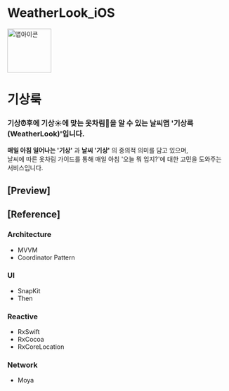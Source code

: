 # WeatherLook_iOS
<img width="100" alt="앱아이콘" src="https://user-images.githubusercontent.com/61855905/158123608-bb0089af-0bdb-400a-9d8e-36232b3d06c8.png"> 

# 기상룩
### 기상⏰후에 기상☀️에 맞는 옷차림👕을 알 수 있는 날씨앱 '기상룩(WeatherLook)'입니다.
**매일 아침 일어나는 '기상'** 과 **날씨 '기상'** 의 중의적 의미를 담고 있으며,</br>
날씨에 따른 옷차림 가이드를 통해 매일 아침 '오늘 뭐 입지?'에 대한 고민을 도와주는 서비스입니다.

## [Preview]

## [Reference]
 ### Architecture
- MVVM
- Coordinator Pattern

 ### UI
- SnapKit
- Then

 ### Reactive
- RxSwift
- RxCocoa
- RxCoreLocation

 ### Network
- Moya
